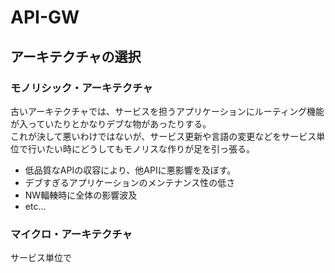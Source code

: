 # API-GW

## アーキテクチャの選択

### モノリシック・アーキテクチャ

古いアーキテクチャでは、サービスを担うアプリケーションにルーティング機能が入っていたりとかなりデブな物があったりする。  
これが決して悪いわけではないが、サービス更新や言語の変更などをサービス単位で行いたい時にどうしてもモノリスな作りが足を引っ張る。

- 低品質なAPIの収容により、他APIに悪影響を及ぼす。
- デブすぎるアプリケーションのメンテナンス性の低さ
- NW輻輳時に全体の影響波及
- etc...

### マイクロ・アーキテクチャ

サービス単位で
